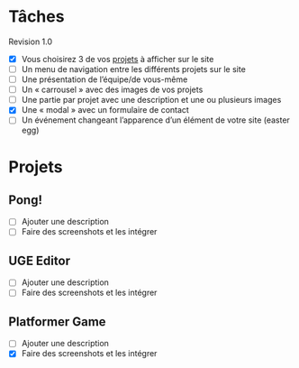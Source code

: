 # Tâches

Revision 1.0

- [x] Vous choisirez 3 de vos [projets](#projets) à afficher sur le site
- [ ] Un menu de navigation entre les différents projets sur le site
- [ ] Une présentation de l’équipe/de vous-même
- [ ] Un « carrousel » avec des images de vos projets
- [ ] Une partie par projet avec une description et une ou plusieurs images
- [x] Une « modal » avec un formulaire de contact
- [ ] Un événement changeant l’apparence d’un élément de votre site (easter egg)

# Projets

## Pong!

- [ ] Ajouter une description
- [ ] Faire des screenshots et les intégrer

## UGE Editor

- [ ] Ajouter une description
- [ ] Faire des screenshots et les intégrer

## Platformer Game

- [ ] Ajouter une description
- [x] Faire des screenshots et les intégrer
